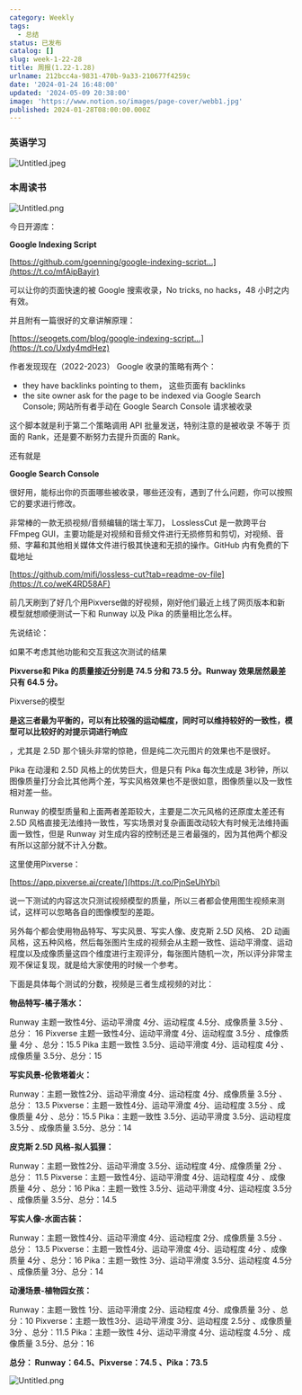```yaml
---
category: Weekly
tags:
  - 总结
status: 已发布
catalog: []
slug: week-1-22-28
title: 周报(1.22-1.28)
urlname: 212bcc4a-9831-470b-9a33-210677f4259c
date: '2024-01-24 16:48:00'
updated: '2024-05-09 20:38:00'
image: 'https://www.notion.so/images/page-cover/webb1.jpg'
published: 2024-01-28T08:00:00.000Z
---
```


### 英语学习


![Untitled.jpeg](https://prod-files-secure.s3.us-west-2.amazonaws.com/5d24fe63-e567-4804-86f9-9fdc62e13082/13f89310-e18e-4344-b5f8-95c58ff07f1e/Untitled.jpeg?X-Amz-Algorithm=AWS4-HMAC-SHA256&X-Amz-Content-Sha256=UNSIGNED-PAYLOAD&X-Amz-Credential=ASIAZI2LB466SIMXVHAB%2F20250223%2Fus-west-2%2Fs3%2Faws4_request&X-Amz-Date=20250223T053553Z&X-Amz-Expires=3600&X-Amz-Security-Token=IQoJb3JpZ2luX2VjENX%2F%2F%2F%2F%2F%2F%2F%2F%2F%2FwEaCXVzLXdlc3QtMiJIMEYCIQDjUIg%2BDtYeFNSSfebTGCwbbOFx1AT9uXMrVXGjAWGlEQIhAIH70Px03ITyMj9L5V%2Bx1AsKp1TAmx1gqloQ0W43SYwoKogECP3%2F%2F%2F%2F%2F%2F%2F%2F%2F%2FwEQABoMNjM3NDIzMTgzODA1Igx9uPKN69OPUjm9%2B6sq3AOarBcxcQ4OGOAIxtEsZwwERoTyfVGQvnXcKb3apA6giHTg4Mhn0SYotyX4bWu%2BPkdiOCnAlahROxzaHPX56%2FbpQpPanbauKooWWcRKTE4ZiyRNYehIIPgmoPMS4Mx%2FW1ff5RqqE%2BafapY3EfXQsPBqgOCM4tNTR%2F8oEHDb2mFi9Z2s6QjySc46pFgrNYFeZBw%2FeltNG%2Bfli3rpNbwvBR63k4hnN99CeaL9nzSFhd4aaQqg%2FM2zwhJyRHJc3h%2BMW%2BHdrTus2MZlbWbtP%2F8GYN1QH97LUcTHW7xwMpdj8rNoKihM4IOHYQ0W7O95iKcXEcoWG1CIR3GrqzBt3DhSNml5wPaKQW78n%2FGtPHu04SZp%2B0yxcJPPW9%2FtFIpguoD9nU7khHXuj0slUteEbYgvZGg1MuQ%2F%2Fx9iaAMC6w3lJqE0Z%2FWbISPCDL3ZboSdbYB0zBj2lRwM3M13LXYBE%2BrtU8UxukEg0KfLDCEXz5cYCgsCQPzw9%2BtG2ZD69YMtmateWZbIwObflyiG2wP5EsMYfOBnMPBpo6vTz1y7pCk2BWDMOio8mOJEJr77LNntUmqWmZ1E4n9ZPrQLU8VLlfVwCD%2Bnx3sUZK64I%2Fe%2Fl2xaTrMotTMduSJRR6%2FsImWwiTC3xeq9BjqkASZ6LXx4lZwlK3dMN5gEIlvFw7kbPF1ZQTfIcnhIh52QKBuoAhKj481agV6zP9OJJ61ABirXiuIh7Zs5oblbHvBehaHTuok52Y3oWmAqYf9U3VlcD8Mr28ufSSHkJ2AlhkW%2FuMP4Eesey97QrvaFMr6%2Fi0sIAtXgkuMkwiSncJXMaargCQ3ojlNnRTGPBSJzgjntsEe8z4gf5bnfMZ9d%2BP%2BuUsBi&X-Amz-Signature=0082fce244c3e05bf9ac3e98ff01b3c0270227e1174f28880eb8f5810396fda8&X-Amz-SignedHeaders=host&x-id=GetObject)


### 本周读书


![Untitled.png](https://prod-files-secure.s3.us-west-2.amazonaws.com/5d24fe63-e567-4804-86f9-9fdc62e13082/4230a01f-03e6-45a7-9f78-5892b7e77e85/Untitled.png?X-Amz-Algorithm=AWS4-HMAC-SHA256&X-Amz-Content-Sha256=UNSIGNED-PAYLOAD&X-Amz-Credential=ASIAZI2LB466SIMXVHAB%2F20250223%2Fus-west-2%2Fs3%2Faws4_request&X-Amz-Date=20250223T053553Z&X-Amz-Expires=3600&X-Amz-Security-Token=IQoJb3JpZ2luX2VjENX%2F%2F%2F%2F%2F%2F%2F%2F%2F%2FwEaCXVzLXdlc3QtMiJIMEYCIQDjUIg%2BDtYeFNSSfebTGCwbbOFx1AT9uXMrVXGjAWGlEQIhAIH70Px03ITyMj9L5V%2Bx1AsKp1TAmx1gqloQ0W43SYwoKogECP3%2F%2F%2F%2F%2F%2F%2F%2F%2F%2FwEQABoMNjM3NDIzMTgzODA1Igx9uPKN69OPUjm9%2B6sq3AOarBcxcQ4OGOAIxtEsZwwERoTyfVGQvnXcKb3apA6giHTg4Mhn0SYotyX4bWu%2BPkdiOCnAlahROxzaHPX56%2FbpQpPanbauKooWWcRKTE4ZiyRNYehIIPgmoPMS4Mx%2FW1ff5RqqE%2BafapY3EfXQsPBqgOCM4tNTR%2F8oEHDb2mFi9Z2s6QjySc46pFgrNYFeZBw%2FeltNG%2Bfli3rpNbwvBR63k4hnN99CeaL9nzSFhd4aaQqg%2FM2zwhJyRHJc3h%2BMW%2BHdrTus2MZlbWbtP%2F8GYN1QH97LUcTHW7xwMpdj8rNoKihM4IOHYQ0W7O95iKcXEcoWG1CIR3GrqzBt3DhSNml5wPaKQW78n%2FGtPHu04SZp%2B0yxcJPPW9%2FtFIpguoD9nU7khHXuj0slUteEbYgvZGg1MuQ%2F%2Fx9iaAMC6w3lJqE0Z%2FWbISPCDL3ZboSdbYB0zBj2lRwM3M13LXYBE%2BrtU8UxukEg0KfLDCEXz5cYCgsCQPzw9%2BtG2ZD69YMtmateWZbIwObflyiG2wP5EsMYfOBnMPBpo6vTz1y7pCk2BWDMOio8mOJEJr77LNntUmqWmZ1E4n9ZPrQLU8VLlfVwCD%2Bnx3sUZK64I%2Fe%2Fl2xaTrMotTMduSJRR6%2FsImWwiTC3xeq9BjqkASZ6LXx4lZwlK3dMN5gEIlvFw7kbPF1ZQTfIcnhIh52QKBuoAhKj481agV6zP9OJJ61ABirXiuIh7Zs5oblbHvBehaHTuok52Y3oWmAqYf9U3VlcD8Mr28ufSSHkJ2AlhkW%2FuMP4Eesey97QrvaFMr6%2Fi0sIAtXgkuMkwiSncJXMaargCQ3ojlNnRTGPBSJzgjntsEe8z4gf5bnfMZ9d%2BP%2BuUsBi&X-Amz-Signature=716d529c543836f5b4bbdb779048424c795812f4836c500dd3f7398facbbedfd&X-Amz-SignedHeaders=host&x-id=GetObject)


今日开源库：


**Google Indexing Script**


[https://github.com/goenning/google-indexing-script…](https://t.co/mfAipBayir)


可以让你的页面快速的被 Google 搜索收录，No tricks, no hacks，48 小时之内有效。

并且附有一篇很好的文章讲解原理：


[https://seogets.com/blog/google-indexing-script…](https://t.co/Uxdy4mdHez)


作者发现现在（2022-2023） Google 收录的策略有两个：

- they have backlinks pointing to them， 这些页面有 backlinks
- the site owner ask for the page to be indexed via Google Search Console; 网站所有者手动在 Google Search Console 请求被收录

这个脚本就是利于第二个策略调用 API 批量发送，特别注意的是被收录 不等于 页面的 Rank，还是要不断努力去提升页面的 Rank。

还有就是


**Google Search Console**


很好用，能标出你的页面哪些被收录，哪些还没有，遇到了什么问题，你可以按照它的要求进行修改。


非常棒的一款无损视频/音频编辑的瑞士军刀， LosslessCut 是一款跨平台 FFmpeg GUI，主要功能是对视频和音频文件进行无损修剪和剪切，对视频、音频、字幕和其他相关媒体文件进行极其快速和无损的操作。GitHub 内有免费的下载地址


[https://github.com/mifi/lossless-cut?tab=readme-ov-file](https://t.co/weK4RD58AF)


前几天刷到了好几个用Pixverse做的好视频，刚好他们最近上线了网页版本和新模型就想顺便测试一下和 Runway 以及 Pika 的质量相比怎么样。

先说结论：

如果不考虑其他功能和交互我这次测试的结果


**Pixverse和 Pika 的质量接近分别是 74.5 分和 73.5 分。Runway 效果居然最差只有 64.5 分。**


Pixverse的模型


**是这三者最为平衡的，可以有比较强的运动幅度，同时可以维持较好的一致性，模型可以比较好的对提示词进行响应**


，尤其是 2.5D 那个镜头非常的惊艳，但是纯二次元图片的效果也不是很好。

Pika 在动漫和 2.5D 风格上的优势巨大，但是只有 Pika 每次生成是 3秒钟，所以图像质量打分会比其他两个差，写实风格效果也不是很如意，图像质量以及一致性相对差一些。

Runway 的模型质量和上面两者差距较大，主要是二次元风格的还原度太差还有 2.5D 风格直接无法维持一致性，写实场景对复杂画面改动较大有时候无法维持画面一致性，但是 Runway 对生成内容的控制还是三者最强的，因为其他两个都没有所以这部分就不计入分数。

这里使用Pixverse：


[https://app.pixverse.ai/create/](https://t.co/PjnSeUhYbi)


说一下测试的内容这次只测试视频模型的质量，所以三者都会使用图生视频来测试，这样可以忽略各自的图像模型的差距。

另外每个都会使用物品特写、写实风景、写实人像、皮克斯 2.5D 风格、 2D 动画风格，这五种风格，然后每张图片生成的视频会从主题一致性、运动平滑度、运动程度以及成像质量这四个维度进行主观评分，每张图片随机一次，所以评分非常主观不保证复现，就是给大家使用的时候一个参考。

下面是具体每个测试的分数，视频是三者生成视频的对比：


**物品特写-橘子落水：**


Runway   主题一致性4分、运动平滑度 4分、运动程度 4.5分、成像质量 3.5分 、总分： 16
Pixverse 主题一致性4分、运动平滑度 4分、运动程度 3.5分 、成像质量 4分 、总分：15.5
Pika 主题一致性 3.5分、运动平滑度 4分、运动程度 4分 、成像质量 3.5分、总分：15


**写实风景-伦敦塔着火：**


Runway：主题一致性2分、运动平滑度 4分、运动程度 4分、成像质量 3.5分 、总分： 13.5
Pixverse：主题一致性4分、运动平滑度 4分、运动程度 3.5分 、成像质量 4分 、总分：15.5
Pika：主题一致性 3.5分、运动平滑度 3.5分、运动程度 3.5分 、成像质量 3.5分、总分：14


**皮克斯 2.5D 风格-拟人狐狸：**


Runway：主题一致性2分、运动平滑度 3.5分、运动程度 4分、成像质量 2分 、总分： 11.5
Pixverse：主题一致性4分、运动平滑度 4分、运动程度 4分 、成像质量 4分 、总分：16
Pika：主题一致性 3.5分、运动平滑度 4分、运动程度 3.5分 、成像质量 3.5分、总分：14.5


**写实人像-水面古装：**


Runway：主题一致性4分、运动平滑度 4分、运动程度 2分、成像质量 3.5分 、总分： 13.5
Pixverse：主题一致性4分、运动平滑度 4分、运动程度 4分 、成像质量 4分 、总分：16
Pika：主题一致性 3分、运动平滑度 3.5分、运动程度 4.5分 、成像质量 3分、总分：14


**动漫场景-植物园女孩：**


Runway：主题一致性 1分、运动平滑度 2分、运动程度 4分、成像质量 3分 、总分：10
Pixverse：主题一致性3分、运动平滑度 3分、运动程度 2.5分 、成像质量 3分 、总分：11.5
Pika：主题一致性 4分、运动平滑度 4分、运动程度 4.5分 、成像质量 3.5分、总分：16


**总分： Runway：64.5、Pixverse：74.5 、Pika：73.5**


![Untitled.png](https://prod-files-secure.s3.us-west-2.amazonaws.com/5d24fe63-e567-4804-86f9-9fdc62e13082/8e04e5ad-2b05-4144-8058-53bf010acfd3/Untitled.png?X-Amz-Algorithm=AWS4-HMAC-SHA256&X-Amz-Content-Sha256=UNSIGNED-PAYLOAD&X-Amz-Credential=ASIAZI2LB466SIMXVHAB%2F20250223%2Fus-west-2%2Fs3%2Faws4_request&X-Amz-Date=20250223T053553Z&X-Amz-Expires=3600&X-Amz-Security-Token=IQoJb3JpZ2luX2VjENX%2F%2F%2F%2F%2F%2F%2F%2F%2F%2FwEaCXVzLXdlc3QtMiJIMEYCIQDjUIg%2BDtYeFNSSfebTGCwbbOFx1AT9uXMrVXGjAWGlEQIhAIH70Px03ITyMj9L5V%2Bx1AsKp1TAmx1gqloQ0W43SYwoKogECP3%2F%2F%2F%2F%2F%2F%2F%2F%2F%2FwEQABoMNjM3NDIzMTgzODA1Igx9uPKN69OPUjm9%2B6sq3AOarBcxcQ4OGOAIxtEsZwwERoTyfVGQvnXcKb3apA6giHTg4Mhn0SYotyX4bWu%2BPkdiOCnAlahROxzaHPX56%2FbpQpPanbauKooWWcRKTE4ZiyRNYehIIPgmoPMS4Mx%2FW1ff5RqqE%2BafapY3EfXQsPBqgOCM4tNTR%2F8oEHDb2mFi9Z2s6QjySc46pFgrNYFeZBw%2FeltNG%2Bfli3rpNbwvBR63k4hnN99CeaL9nzSFhd4aaQqg%2FM2zwhJyRHJc3h%2BMW%2BHdrTus2MZlbWbtP%2F8GYN1QH97LUcTHW7xwMpdj8rNoKihM4IOHYQ0W7O95iKcXEcoWG1CIR3GrqzBt3DhSNml5wPaKQW78n%2FGtPHu04SZp%2B0yxcJPPW9%2FtFIpguoD9nU7khHXuj0slUteEbYgvZGg1MuQ%2F%2Fx9iaAMC6w3lJqE0Z%2FWbISPCDL3ZboSdbYB0zBj2lRwM3M13LXYBE%2BrtU8UxukEg0KfLDCEXz5cYCgsCQPzw9%2BtG2ZD69YMtmateWZbIwObflyiG2wP5EsMYfOBnMPBpo6vTz1y7pCk2BWDMOio8mOJEJr77LNntUmqWmZ1E4n9ZPrQLU8VLlfVwCD%2Bnx3sUZK64I%2Fe%2Fl2xaTrMotTMduSJRR6%2FsImWwiTC3xeq9BjqkASZ6LXx4lZwlK3dMN5gEIlvFw7kbPF1ZQTfIcnhIh52QKBuoAhKj481agV6zP9OJJ61ABirXiuIh7Zs5oblbHvBehaHTuok52Y3oWmAqYf9U3VlcD8Mr28ufSSHkJ2AlhkW%2FuMP4Eesey97QrvaFMr6%2Fi0sIAtXgkuMkwiSncJXMaargCQ3ojlNnRTGPBSJzgjntsEe8z4gf5bnfMZ9d%2BP%2BuUsBi&X-Amz-Signature=fa359ec60b4ccd1f00613b15598d924d84e16880ae3b583a60a29befea9d1ade&X-Amz-SignedHeaders=host&x-id=GetObject)

